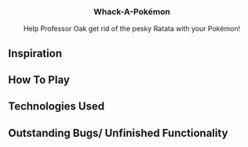 <div id="top"></div>

<h3 align="center">Whack-A-Pokémon</h3>

  <p align="center">
    Help Professor Oak get rid of the pesky Ratata with your Pokémon!
    <br />
  
## Inspiration
  
## How To Play
  
## Technologies Used
 
## Outstanding Bugs/ Unfinished Functionality
